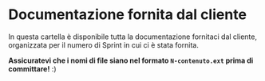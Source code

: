 # Documentazione fornita dal cliente

In questa cartella è disponibile tutta la documentazione fornitaci dal cliente, organizzata per il numero di Sprint in
cui ci è stata fornita.

**Assicuratevi che i nomi di file siano nel formato `N-contenuto.ext` prima di committare!** :)
